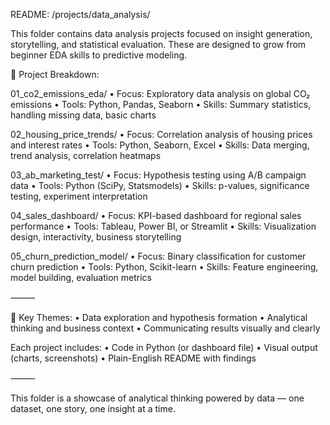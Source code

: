 README: /projects/data_analysis/

This folder contains data analysis projects focused on insight generation, storytelling, and statistical evaluation. These are designed to grow from beginner EDA skills to predictive modeling.

📁 Project Breakdown:

01_co2_emissions_eda/
	•	Focus: Exploratory data analysis on global CO₂ emissions
	•	Tools: Python, Pandas, Seaborn
	•	Skills: Summary statistics, handling missing data, basic charts

02_housing_price_trends/
	•	Focus: Correlation analysis of housing prices and interest rates
	•	Tools: Python, Seaborn, Excel
	•	Skills: Data merging, trend analysis, correlation heatmaps

03_ab_marketing_test/
	•	Focus: Hypothesis testing using A/B campaign data
	•	Tools: Python (SciPy, Statsmodels)
	•	Skills: p-values, significance testing, experiment interpretation

04_sales_dashboard/
	•	Focus: KPI-based dashboard for regional sales performance
	•	Tools: Tableau, Power BI, or Streamlit
	•	Skills: Visualization design, interactivity, business storytelling

05_churn_prediction_model/
	•	Focus: Binary classification for customer churn prediction
	•	Tools: Python, Scikit-learn
	•	Skills: Feature engineering, model building, evaluation metrics

⸻

🧠 Key Themes:
	•	Data exploration and hypothesis formation
	•	Analytical thinking and business context
	•	Communicating results visually and clearly

Each project includes:
	•	Code in Python (or dashboard file)
	•	Visual output (charts, screenshots)
	•	Plain-English README with findings

⸻

This folder is a showcase of analytical thinking powered by data — one dataset, one story, one insight at a time.